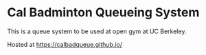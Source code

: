 # Cal Badminton Queueing System
This is a queue system to be used at open gym at UC Berkeley.

Hosted at https://calbadqueue.github.io/
